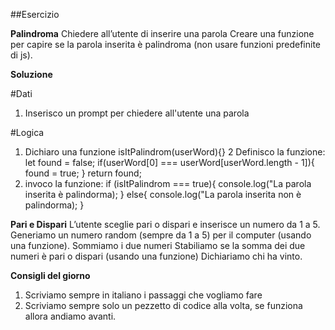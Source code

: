 ##Esercizio

**Palindroma**
Chiedere all’utente di inserire una parola
Creare una funzione per capire se la parola inserita è palindroma (non usare funzioni predefinite di js).

**Soluzione**

#Dati

1. Inserisco un prompt per chiedere all'utente una parola

#Logica

1. Dichiaro una funzione isItPalindrom(userWord){}
   2 Definisco la funzione:
   let found = false;
   if(userWord[0] === userWord[userWord.length - 1]){
   found = true;
   }
   return found;
2. invoco la funzione:
   if (isItPalindrom === true){
   console.log("La parola inserita è palindorma);
   } else{
   console.log("La parola inserita non è palindorma);
   }

**Pari e Dispari**
L’utente sceglie pari o dispari e inserisce un numero da 1 a 5.
Generiamo un numero random (sempre da 1 a 5) per il computer (usando una funzione).
Sommiamo i due numeri
Stabiliamo se la somma dei due numeri è pari o dispari (usando una funzione)
Dichiariamo chi ha vinto.

**Consigli del giorno**

1. Scriviamo sempre in italiano i passaggi che vogliamo fare
2. Scriviamo sempre solo un pezzetto di codice alla volta, se funziona allora andiamo avanti.
